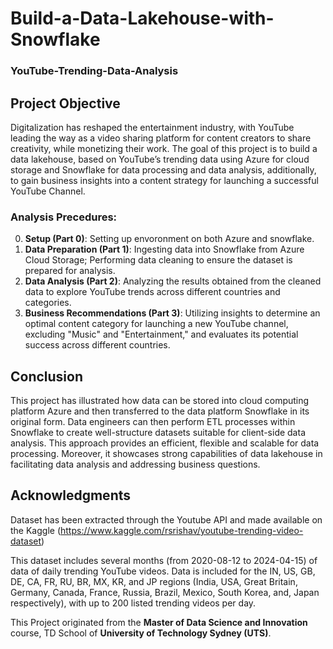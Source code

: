 # Build-a-Data-Lakehouse-with-Snowflake
### YouTube-Trending-Data-Analysis

## Project Objective
Digitalization has reshaped the entertainment industry, with YouTube leading the way as a video sharing platform for content creators to share creativity, while monetizing their work. The goal of this project is to build a data lakehouse, based on YouTube’s trending data using Azure for cloud storage and Snowflake for data processing and data analysis, additionally, to gain business insights into a content strategy for launching a successful YouTube Channel. 

### Analysis Precedures:
0. **Setup (Part 0)**: Setting up envoronment on both Azure and snowflake.
1. **Data Preparation (Part 1)**: Ingesting data into Snowflake from Azure Cloud Storage; Performing data cleaning to ensure the dataset is prepared for analysis. 
2. **Data Analysis (Part 2)**: Analyzing the results obtained from the cleaned data to explore YouTube trends across different countries and categories.
3. **Business Recommendations (Part 3)**: Utilizing insights to determine an optimal content category for launching a new YouTube channel, excluding "Music" and "Entertainment," and evaluates its potential success across different countries.

## Conclusion

This project has illustrated how data can be stored into cloud computing platform Azure and then transferred to the data platform Snowflake in its original form. Data engineers can then perform ETL processes within Snowflake to create well-structure datasets suitable for client-side data analysis. This approach provides an efficient, flexible and scalable for data processing. Moreover, it showcases strong capabilities of data lakehouse in facilitating data analysis and addressing business questions.

## Acknowledgments

Dataset has been extracted through the Youtube API and made available on the Kaggle (https://www.kaggle.com/rsrishav/youtube-trending-video-dataset)

This dataset includes several months (from 2020-08-12 to 2024-04-15) of data of daily trending YouTube videos. Data is included for the IN, US, GB, DE, CA, FR, RU, BR, MX, KR, and JP regions (India, USA, Great Britain, Germany, Canada, France, Russia, Brazil, Mexico, South Korea, and, Japan respectively), with up to 200 listed trending videos per day.

This Project originated from the **Master of Data Science and Innovation** course, TD School of **University of Technology Sydney (UTS)**.
